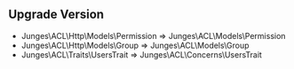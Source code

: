 ## Upgrade Version

- Junges\ACL\Http\Models\Permission => Junges\ACL\Models\Permission
- Junges\ACL\Http\Models\Group => Junges\ACL\Models\Group
- Junges\ACL\Traits\UsersTrait => Junges\ACL\Concerns\UsersTrait